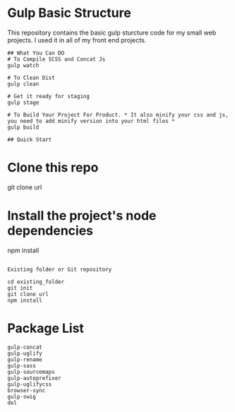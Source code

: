 # Gulp Basic Structure
This repository contains the basic gulp sturcture code for my small web projects. I used it in all of my front end projects.
```
## What You Can DO
# To Compile SCSS and Concat Js
gulp watch

# To Clean Dist
gulp clean

# Get it ready for staging
gulp stage

# To Build Your Project For Product. * It also minify your css and js, you need to add minify version into your html files *
gulp build

## Quick Start
```
# Clone this repo
git clone url
# Install the project's node dependencies
npm install
```

Existing folder or Git repository

cd existing_folder
git init
git clone url
npm install
```
# Package List
```
gulp-concat
gulp-uglify
gulp-rename
gulp-sass
gulp-sourcemaps
gulp-autoprefixer
gulp-uglifycss
browser-sync
gulp-swig
del